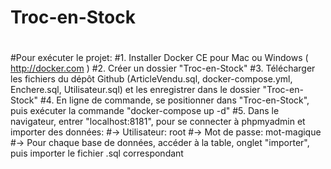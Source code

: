 # Troc-en-Stock
#
#Pour exécuter le projet:
#1. Installer Docker CE pour Mac ou Windows ( http://docker.com )
#2. Créer un dossier "Troc-en-Stock"
#3. Télécharger les fichiers du dépôt Github (ArticleVendu.sql, docker-compose.yml, Enchere.sql, Utilisateur.sql) et les enregistrer dans le dossier "Troc-en-Stock"
#4. En ligne de commande, se positionner dans "Troc-en-Stock", puis exécuter la commande "docker-compose up -d"
#5. Dans le navigateur, entrer "localhost:8181", pour se connecter à phpmyadmin et importer des données:
#-> Utilisateur: root
#-> Mot de passe: mot-magique
#-> Pour chaque base de données, accéder à la table, onglet "importer", puis importer le fichier .sql correspondant 
